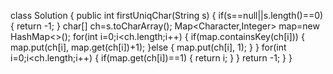 class Solution {
    public int firstUniqChar(String s) {
        if(s==null||s.length()==0) {
			return -1;
		}
		char[] ch=s.toCharArray();
		Map<Character,Integer> map=new HashMap<>();
		for(int i=0;i<ch.length;i++) {
			if(map.containsKey(ch[i])) {
				map.put(ch[i], map.get(ch[i])+1);
			}else {
				map.put(ch[i], 1);
			}
		}
		for(int i=0;i<ch.length;i++) {
			if(map.get(ch[i])==1) {
				return i;
			}
		}
		return -1;
    }
}
